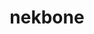 ---
title: "nekbone"
layout: cache
categories: [package, develop]
meta: {"compilers": ["gcc@11.4.0", "intel-oneapi-compilers@2025.1.0"], "num_specs": 17, "num_specs_by_stack": {"e4s": 9, "e4s-oneapi": 8, "root": 17}, "oss": ["ubuntu22.04"], "platforms": ["linux"], "stacks": ["e4s", "e4s-oneapi", "root"], "targets": ["x86_64_v3"], "versions": ["17.0"]}
spec_details: [{"compiler": "gcc@11.4.0", "hash": "3lzpux5b4jhzpjkjnfuszbydteytulzh", "os": "ubuntu22.04", "platform": "linux", "size": "-", "stacks": ["e4s", "root"], "target": "x86_64_v3", "variants": ["build_system=generic", "+mpi"], "versions": ["17.0"]}, {"compiler": "gcc@11.4.0", "hash": "5345xsazfdnqcp3q7liruxcgf2kp7evz", "os": "ubuntu22.04", "platform": "linux", "size": "-", "stacks": ["e4s", "root"], "target": "x86_64_v3", "variants": ["build_system=generic", "+mpi"], "versions": ["17.0"]}, {"compiler": "gcc@11.4.0", "hash": "6acrlekzz24oxkw3dfd3ich77zf3oy4v", "os": "ubuntu22.04", "platform": "linux", "size": "-", "stacks": ["e4s", "root"], "target": "x86_64_v3", "variants": ["build_system=generic", "+mpi"], "versions": ["17.0"]}, {"compiler": "intel-oneapi-compilers@2025.1.0", "hash": "6c355gzbcigkxuahwee2o5aohcwyqkti", "os": "ubuntu22.04", "platform": "linux", "size": "-", "stacks": ["e4s-oneapi", "root"], "target": "x86_64_v3", "variants": ["build_system=generic", "+mpi"], "versions": ["17.0"]}, {"compiler": "gcc@11.4.0", "hash": "bh3cgo3nycxgddckpr4u5wtmi5hst22k", "os": "ubuntu22.04", "platform": "linux", "size": "-", "stacks": ["e4s", "root"], "target": "x86_64_v3", "variants": ["build_system=generic", "+mpi"], "versions": ["17.0"]}, {"compiler": "intel-oneapi-compilers@2025.1.0", "hash": "cdp6izxtxt3s2ummtjpdpwyqqivetevo", "os": "ubuntu22.04", "platform": "linux", "size": "-", "stacks": ["e4s-oneapi", "root"], "target": "x86_64_v3", "variants": ["build_system=generic", "+mpi"], "versions": ["17.0"]}, {"compiler": "gcc@11.4.0", "hash": "ebrtkeovamqwibkfp2fv5ptsg6bqorcb", "os": "ubuntu22.04", "platform": "linux", "size": "-", "stacks": ["e4s", "root"], "target": "x86_64_v3", "variants": ["build_system=generic", "+mpi"], "versions": ["17.0"]}, {"compiler": "intel-oneapi-compilers@2025.1.0", "hash": "ft4lb5pos2s5xb3hu35xyowof6kvlxbi", "os": "ubuntu22.04", "platform": "linux", "size": "-", "stacks": ["e4s-oneapi", "root"], "target": "x86_64_v3", "variants": ["build_system=generic", "+mpi"], "versions": ["17.0"]}, {"compiler": "gcc@11.4.0", "hash": "hkc7ddrpcguudbdogqecbgxkhbtzupqb", "os": "ubuntu22.04", "platform": "linux", "size": "-", "stacks": ["e4s", "root"], "target": "x86_64_v3", "variants": ["build_system=generic", "+mpi"], "versions": ["17.0"]}, {"compiler": "intel-oneapi-compilers@2025.1.0", "hash": "ifafzl5cv4cawdlgs7lf5k3xrzkoca7c", "os": "ubuntu22.04", "platform": "linux", "size": "-", "stacks": ["e4s-oneapi", "root"], "target": "x86_64_v3", "variants": ["build_system=generic", "+mpi"], "versions": ["17.0"]}, {"compiler": "intel-oneapi-compilers@2025.1.0", "hash": "jrxmt4traqvfi2ccl5me6nkq6hjj23qu", "os": "ubuntu22.04", "platform": "linux", "size": "-", "stacks": ["e4s-oneapi", "root"], "target": "x86_64_v3", "variants": ["build_system=generic", "+mpi"], "versions": ["17.0"]}, {"compiler": "intel-oneapi-compilers@2025.1.0", "hash": "o3zivffdnb523m5brjdgijjzgoc2ci2e", "os": "ubuntu22.04", "platform": "linux", "size": "-", "stacks": ["e4s-oneapi", "root"], "target": "x86_64_v3", "variants": ["build_system=generic", "+mpi"], "versions": ["17.0"]}, {"compiler": "gcc@11.4.0", "hash": "p6jfxamomnne2kenqpcpnvwndgbux63m", "os": "ubuntu22.04", "platform": "linux", "size": "-", "stacks": ["e4s", "root"], "target": "x86_64_v3", "variants": ["build_system=generic", "+mpi"], "versions": ["17.0"]}, {"compiler": "gcc@11.4.0", "hash": "qxihyraoeq3ac5udm56l4cnwjdtydkbo", "os": "ubuntu22.04", "platform": "linux", "size": "-", "stacks": ["e4s", "root"], "target": "x86_64_v3", "variants": ["build_system=generic", "+mpi"], "versions": ["17.0"]}, {"compiler": "intel-oneapi-compilers@2025.1.0", "hash": "trhlr63mkhwpd3unwhtqox5bpqghlxls", "os": "ubuntu22.04", "platform": "linux", "size": "-", "stacks": ["e4s-oneapi", "root"], "target": "x86_64_v3", "variants": ["build_system=generic", "+mpi"], "versions": ["17.0"]}, {"compiler": "intel-oneapi-compilers@2025.1.0", "hash": "whpw5w2lg42zm5ct5xc2gygk53pcjx65", "os": "ubuntu22.04", "platform": "linux", "size": "-", "stacks": ["e4s-oneapi", "root"], "target": "x86_64_v3", "variants": ["build_system=generic", "+mpi"], "versions": ["17.0"]}, {"compiler": "gcc@11.4.0", "hash": "xcu6endojd5opvfcb6np23dvdh3ubm52", "os": "ubuntu22.04", "platform": "linux", "size": "-", "stacks": ["e4s", "root"], "target": "x86_64_v3", "variants": ["build_system=generic", "+mpi"], "versions": ["17.0"]}]
---